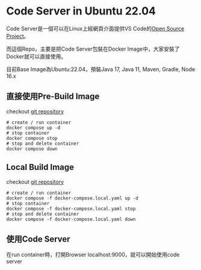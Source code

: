 # Code Server in Ubuntu 22.04
Code Server是一個可以在Linux上經網頁介面提供VS Code的[Open Source Project](https://github.com/coder/code-server)。

而這個Repo，主要是把Code Server包裝在Docker Image中，大家安裝了Docker就可以直接使用。

目前Base Image為Ubuntu:22.04，預裝Java 17, Java 11, Maven, Gradle, Node 16.x


## 直接使用Pre-Build Image
checkout [git repository](https://github.com/wingzero0/codeserverUbuntu)
```
# create / run container
docker compose up -d
# stop container
docker compose stop
# stop and delete container
docker compose down
```

## Local Build Image
checkout [git repository](https://github.com/wingzero0/codeserverUbuntu)
```
# create / run container
docker compose -f docker-compose.local.yaml up -d
# stop container
docker compose -f docker-compose.local.yaml stop
# stop and delete container
docker compose -f docker-compose.local.yaml down
```

## 使用Code Server
在run container時，打開Browser localhost:9000，就可以開始使用code server